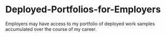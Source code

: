 # Deployed-Portfolios-for-Employers
Employers may have access to my portfolio of deployed work samples accumulated over the course of my career.
